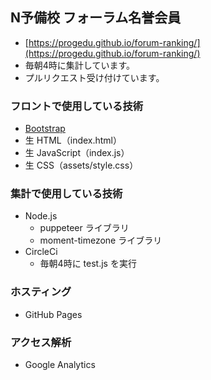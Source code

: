 ## N予備校 フォーラム名誉会員

- [https://progedu.github.io/forum-ranking/](https://progedu.github.io/forum-ranking/)
- 毎朝4時に集計しています。
- プルリクエスト受け付けています。


### フロントで使用している技術

- [Bootstrap](https://getbootstrap.com/)
- 生 HTML（index.html）
- 生 JavaScript（index.js）
- 生 CSS（assets/style.css）

### 集計で使用している技術

- Node.js
  - puppeteer ライブラリ
  - moment-timezone ライブラリ
- CircleCi
  - 毎朝4時に test.js を実行

### ホスティング

- GitHub Pages

### アクセス解析

- Google Analytics